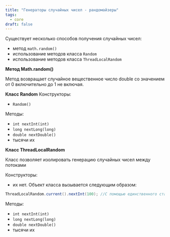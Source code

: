```yaml
---
title: "Генераторы случайных чисел - рандомайзеры"
tags:
  - core
draft: false
---
```



Существует несколько способов получения случайных чисел:

- метод `math.random()`
- использование методов класса `Random`
- использование методов класса `ThreadLocalRandom`

**Метод Math.random()**

Метод возвращает случайное вещественное число double со значением от 0 включительно до 1 не включая.

**Класс Random**
Конструкторы:
- `Random()`

Методы:
- `int nextInt(int)`
- `long nextLong(long)`
- `double nextDouble()`
- тысячи их

**Класс ThreadLocalRandom**

Класс позволяет изолировать генерацию случайных чисел между потоками

Конструкторы:
- их нет. Объект класса вызывается следующим образом:

```java
ThreadLocalRandom.current().nextInt(100); //С помощью единственного статического метода current()
```

Методы:
- `int nextInt(int)`
- `long nextLong(long)`
- `double nextDouble()`
- тысячи их